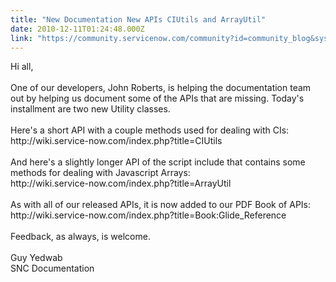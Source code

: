 ```yaml
---
title: "New Documentation New APIs CIUtils and ArrayUtil"
date: 2010-12-11T01:24:48.000Z
link: "https://community.servicenow.com/community?id=community_blog&sys_id=f76caea1dbd0dbc01dcaf3231f9619dc"
---
```

<p>Hi all,<br /><br />One of our developers, John Roberts, is helping the documentation team out by helping us document some of the APIs that are missing. Today's installment are two new Utility classes.<br /><br />Here's a short API with a couple methods used for dealing with CIs:<br />http://wiki.service-now.com/index.php?title=CIUtils<br /><br />And here's a slightly longer API of the script include that contains some methods for dealing with Javascript Arrays:<br />http://wiki.service-now.com/index.php?title=ArrayUtil<br /><br />As with all of our released APIs, it is now added to our PDF Book of APIs:<br />http://wiki.service-now.com/index.php?title=Book:Glide_Reference<br /><br />Feedback, as always, is welcome.<br /><br />Guy Yedwab<br />SNC Documentation</p>